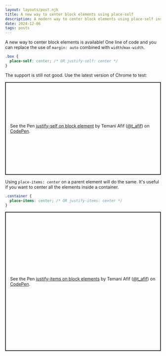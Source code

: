 ```yaml
---
layout: layouts/post.njk
title: A new way to center block elements using place-self
description: A modern way to center block elements using place-self instead of auto margin and max-width
date: 2024-12-06
tags: posts
---
```


A new way to center block elements is available! One line of code and you can replace the use of `margin: auto` combined with `width`/`max-width`.

```css
.box {
  place-self: center; /* OR justify-self: center */
}
```

The support is still not good. Use the latest version of Chrome to test:

<p class="codepen" data-height="300" data-default-tab="result" data-slug-hash="ByBKNPP" data-pen-title="justify-self on block element" data-preview="true" data-user="t_afif" style="height: 300px; box-sizing: border-box; display: flex; align-items: center; justify-content: center; border: 2px solid; margin: 1em 0; padding: 1em;">
  <span>See the Pen <a href="https://codepen.io/t_afif/pen/ByBKNPP">
  justify-self on block element</a> by Temani Afif (<a href="https://codepen.io/t_afif">@t_afif</a>)
  on <a href="https://codepen.io">CodePen</a>.</span>
</p>

Using `place-items: center` on a parent element will do the same. It's useful if you want to center all the elements inside a container.

```css
.container {
  place-items: center; /* OR justify-items: center */
}
```

<p class="codepen" data-height="450" data-default-tab="result" data-slug-hash="wBwGKaN" data-pen-title="justify-items on block elements" data-preview="true" data-user="t_afif" style="height: 450px; box-sizing: border-box; display: flex; align-items: center; justify-content: center; border: 2px solid; margin: 1em 0; padding: 1em;">
  <span>See the Pen <a href="https://codepen.io/t_afif/pen/wBwGKaN">
  justify-items on block elements</a> by Temani Afif (<a href="https://codepen.io/t_afif">@t_afif</a>)
  on <a href="https://codepen.io">CodePen</a>.</span>
</p>
<script async src="https://cpwebassets.codepen.io/assets/embed/ei.js"></script>

